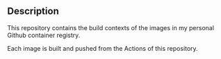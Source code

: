 Description
------------


This repository contains the build contexts of the images in my personal Github container registry.


Each image is built and pushed from the Actions of this repository.
